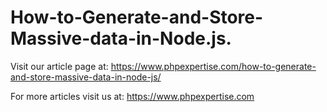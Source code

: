 # How-to-Generate-and-Store-Massive-data-in-Node.js.

Visit our article page at: https://www.phpexpertise.com/how-to-generate-and-store-massive-data-in-node-js/

For more articles visit us at: https://www.phpexpertise.com
